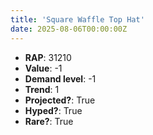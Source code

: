 ```yaml
---
title: 'Square Waffle Top Hat'
date: 2025-08-06T00:00:00Z
---
```

- **RAP**: 31210
- **Value**: -1
- **Demand level**: -1
- **Trend**: 1
- **Projected?**: True
- **Hyped?**: True
- **Rare?**: True
